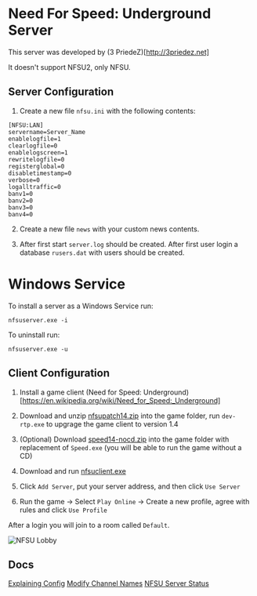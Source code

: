 
# Need For Speed: Underground Server

This server was developed by (3 PriedeZ)[http://3priedez.net]

It doesn't support NFSU2, only NFSU.


## Server Configuration

1. Create a new file `nfsu.ini` with the following contents:

```
[NFSU:LAN]
servername=Server_Name
enablelogfile=1
clearlogfile=0
enablelogscreen=1
rewritelogfile=0
registerglobal=0
disabletimestamp=0
verbose=0
logalltraffic=0
banv1=0
banv2=0
banv3=0
banv4=0
```

2. Create a new file `news` with your custom news contents.

3. After first start `server.log` should be created. After first user login a database `rusers.dat` with users should be created.

# Windows Service

To install a server as a Windows Service run:
```
nfsuserver.exe -i
```
To uninstall run:
```
nfsuserver.exe -u
```


## Client Configuration

1. Install a game client (Need for Speed: Underground)[https://en.wikipedia.org/wiki/Need_for_Speed:_Underground]

2. Download and unzip [nfsupatch14.zip](https://github.com/HarpyWar/nfsuserver/releases/download/client/nfsupatch14.zip) into the game folder, run `dev-rtp.exe` to upgrage the game client to version 1.4

3. (Optional) Download [speed14-nocd.zip](https://github.com/HarpyWar/nfsuserver/releases/download/client/speed14-nocd.zip) into the game folder with replacement of `Speed.exe` (you will be able to run the game without a CD)

4. Download and run [nfsuclient.exe](https://github.com/HarpyWar/nfsuserver/releases/download/client/nfsuclient.exe)

5. Click `Add Server`, put your server address, and then click `Use Server`

7. Run the game &rarr; Select `Play Online` &rarr; Create a new profile, agree with rules and click `Use Profile`

After a login you will join to a room called `Default`.

![NFSU Lobby](http://i.imgur.com/ntGM3VF.jpg)


## Docs

[Explaining Config](https://github.com/HarpyWar/nfsuserver/wiki/Explaining-Config)
[Modify Channel Names](https://github.com/HarpyWar/nfsuserver/wiki/Modify-Channel-Names)
[NFSU Server Status](https://github.com/HarpyWar/nfsuserver/wiki/NFSU-Server-Status)


